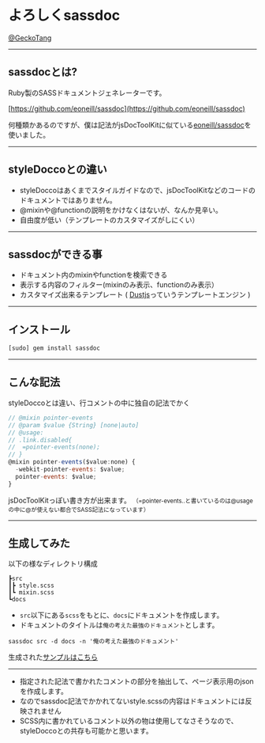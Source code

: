 # よろしくsassdoc

[@GeckoTang](http://twitter.com/GeckoTang)

---

## sassdocとは?

Ruby製のSASSドキュメントジェネレーターです。

[https://github.com/eoneill/sassdoc](https://github.com/eoneill/sassdoc)

何種類かあるのですが、僕は記法がjsDocToolKitに似ている[eoneill/sassdoc](https://github.com/eoneill/sassdoc)を使いました。

---

## styleDoccoとの違い

- styleDoccoはあくまでスタイルガイドなので、jsDocToolKitなどのコードのドキュメントではありません。
- @mixinや@functionの説明をかけなくはないが、なんか見辛い。
- 自由度が低い（テンプレートのカスタマイズがしにくい）

---

## sassdocができる事

- ドキュメント内のmixinやfunctionを検索できる
- 表示する内容のフィルター(mixinのみ表示、functionのみ表示）
- カスタマイズ出来るテンプレート ( [Dustjs](http://akdubya.github.com/dustjs)っていうテンプレートエンジン )

---

## インストール

```sh
[sudo] gem install sassdoc
```

---

## こんな記法

styleDoccoとは違い、行コメントの中に独自の記法でかく

``` javascript
// @mixin pointer-events
// @param $value {String} [none|auto]
// @usage:
// .link.disabled{
//  =pointer-events(none);
// }
@mixin pointer-events($value:none) {
  -webkit-pointer-events: $value;
  pointer-events: $value;
}
```

jsDocToolKitっぽい書き方が出来ます。
<small>（=pointer-events..と書いているのは@usageの中に@が使えない都合でSASS記法になっています）</small>

---

## 生成してみた

以下の様なディレクトリ構成

```
┣src
┃┣ style.scss
┃┗ mixin.scss
┗docs
```

- ``src``以下にある``scss``をもとに、``docs``にドキュメントを作成します。
- ドキュメントのタイトルは``俺の考えた最強のドキュメント``とします。

```
sassdoc src -d docs -n '俺の考えた最強のドキュメント'
```

生成された[サンプルはこちら](http://geckotang.github.io/sassdoc-tryout/docs/)

---


- 指定された記法で書かれたコメントの部分を抽出して、ページ表示用のjsonを作成します。
- なのでsassdoc記法でかかれてないstyle.scssの内容はドキュメントには反映されません
- SCSS内に書かれているコメント以外の物は使用してなさそうなので、styleDoccoとの共存も可能かと思います。

